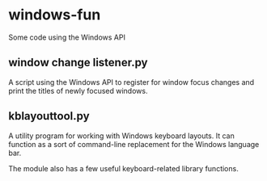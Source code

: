 # windows-fun
Some code using the Windows API

## window change listener.py
A script using the Windows API to register for window focus changes and print the
titles of newly focused windows.

## kblayouttool.py
A utility program for working with Windows keyboard layouts. It can function
as a sort of command-line replacement for the Windows language bar.

The module also has a few useful keyboard-related library functions.
